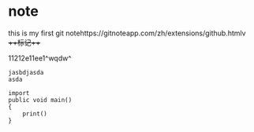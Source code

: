 # note
this is my first git notehttps://gitnoteapp.com/zh/extensions/github.htmlv
~~++标记++~~


11212e11ee1^wqdw^

```ja**居左**va
jasbdjasda
asda

import
public void main()
{
	print()
}

```







